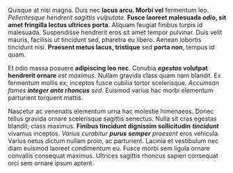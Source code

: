 Quisque at nisi magna. Duis nec **lacus arcu. Morbi vel** fermentum leo. *Pellentesque hendrerit sagittis vulputate.* **Fusce laoreet malesuada *odio*, sit amet fringilla lectus ultrices porta**. Aliquam feugiat finibus turpis id malesuada. Suspendisse hendrerit eros sit amet tempor pulvinar. Duis velit mauris, facilisis ut tincidunt sed, pharetra eu libero. Aenean lobortis tincidunt nisi. **Praesent metus lacus, tristique** sed **porta non**, tempus id quam.

Et odio massa posuere **adipiscing leo nec**. Conubia ***egestas* volutpat hendrerit ornare** *est maximus*. Nullam gravida class quam nam blandit. Ex fermentum mollis ex; inceptos fusce cubilia tortor scelerisque. *Accumsan fames **integer ante rhoncus** sed*. Euismod varius hac morbi elementum parturient torquent mattis.

Nascetur ac venenatis elementum urna hac molestie himenaeos. Donec tellus gravida ornare scelerisque sagittis senectus. Nulla sit cras egestas blandit; class maximus. **Finibus tincidunt dignissim sollicitudin** ***tincidunt*** vivamus inceptos. *Varius curabitur **purus semper** praesent* eros vehicula. Varius netus dictum nullam proin, ac parturient. Lacinia et vestibulum nec diam euismod laoreet condimentum eu. Fusce morbi sem ligula ornare convallis consequat maximus. Ultrices sagittis rhoncus sapien consequat orci sem ornare ipsum aptent.